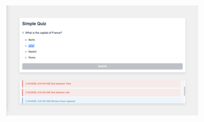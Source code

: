 ![Screenshot](https://github.com/layer-se7en/quiz-cheat-detection/blob/main/SCR-20250124-2FZDFDJY.png)
